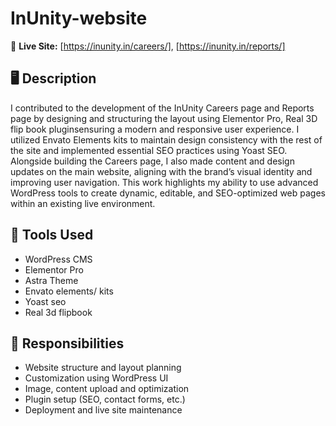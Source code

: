 # InUnity-website

🔗 **Live Site:** [https://inunity.in/careers/], [https://inunity.in/reports/]

## 🖥️ Description
I contributed to the development of the InUnity Careers page and Reports page by designing and structuring the layout using Elementor Pro, Real 3D flip book pluginsensuring a modern and responsive user experience. I utilized Envato Elements kits to maintain design consistency with the rest of the site and implemented essential SEO practices using Yoast SEO. Alongside building the Careers page, I also made content and design updates on the main website, aligning with the brand’s visual identity and improving user navigation. This work highlights my ability to use advanced WordPress tools to create dynamic, editable, and SEO-optimized web pages within an existing live environment.

## 🔧 Tools Used
- WordPress CMS
- Elementor Pro
- Astra Theme
- Envato elements/ kits
- Yoast seo
- Real 3d flipbook


## 🎯 Responsibilities
- Website structure and layout planning
- Customization using WordPress UI
- Image, content upload and optimization
- Plugin setup (SEO, contact forms, etc.)
- Deployment and live site maintenance
